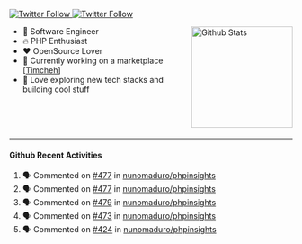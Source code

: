 <p>
  <a href="https://twitter.com/50bhan">
    <img alt="Twitter Follow" src="https://img.shields.io/twitter/follow/50bhan?color=1DA1F2&logo=twitter&style=for-the-badge">
  </a>
  
  <a href="https://www.linkedin.com/in/50bhan">
    <img alt="Twitter Follow" src="https://img.shields.io/badge/LinkedIn-0077B5?style=for-the-badge&logo=linkedin&logoColor=white">
  </a>
</p>

<img alt="Github Stats" src="https://github-readme-stats.vercel.app/api?username=50bhan&show_icons=true" align="right" height="180" />

- 🔭 Software Engineer
- :fire: PHP Enthusiast
- :hearts: OpenSource Lover
- :mega: Currently working on a marketplace [[Timcheh](https://timcheh.com)]
- 🚀 Love exploring new tech stacks and building cool stuff

<br><br><br><hr>

#### Github Recent Activities
<!--START_SECTION:activity-->
1. 🗣 Commented on [#477](https://github.com/nunomaduro/phpinsights/issues/477) in [nunomaduro/phpinsights](https://github.com/nunomaduro/phpinsights)
2. 🗣 Commented on [#477](https://github.com/nunomaduro/phpinsights/issues/477) in [nunomaduro/phpinsights](https://github.com/nunomaduro/phpinsights)
3. 🗣 Commented on [#479](https://github.com/nunomaduro/phpinsights/issues/479) in [nunomaduro/phpinsights](https://github.com/nunomaduro/phpinsights)
4. 🗣 Commented on [#473](https://github.com/nunomaduro/phpinsights/issues/473) in [nunomaduro/phpinsights](https://github.com/nunomaduro/phpinsights)
5. 🗣 Commented on [#424](https://github.com/nunomaduro/phpinsights/issues/424) in [nunomaduro/phpinsights](https://github.com/nunomaduro/phpinsights)
<!--END_SECTION:activity-->
